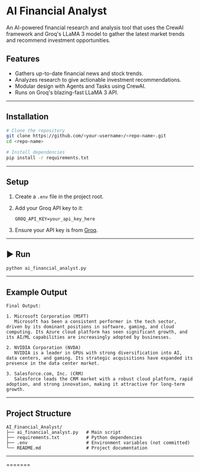 

# AI Financial Analyst

An AI-powered financial research and analysis tool that uses the CrewAI framework and Groq's LLaMA 3 model to gather the latest market trends and recommend investment opportunities.

##  Features
- Gathers up-to-date financial news and stock trends.
- Analyzes research to give actionable investment recommendations.
- Modular design with Agents and Tasks using CrewAI.
- Runs on Groq's blazing-fast LLaMA 3 API.

---

##  Installation

```bash
# Clone the repository
git clone https://github.com/<your-username>/<repo-name>.git
cd <repo-name>

# Install dependencies
pip install -r requirements.txt
````

---

##  Setup

1. Create a `.env` file in the project root.
2. Add your Groq API key to it:

   ```
   GROQ_API_KEY=your_api_key_here
   ```
3. Ensure your API key is from [Groq](https://groq.com).

---

## ▶ Run

```bash
python ai_financial_analyst.py
```

---

##  Example Output

```
Final Output:

1. Microsoft Corporation (MSFT)
   Microsoft has been a consistent performer in the tech sector, driven by its dominant positions in software, gaming, and cloud computing. Its Azure cloud platform has seen significant growth, and its AI/ML capabilities are increasingly adopted by businesses.

2. NVIDIA Corporation (NVDA)
   NVIDIA is a leader in GPUs with strong diversification into AI, data centers, and gaming. Its strategic acquisitions have expanded its presence in the data center market.

3. Salesforce.com, Inc. (CRM)
   Salesforce leads the CRM market with a robust cloud platform, rapid adoption, and strong innovation, making it attractive for long-term growth.
```

---

##  Project Structure

```
AI_Financial_Analyst/
├── ai_financial_analyst.py   # Main script
├── requirements.txt          # Python dependencies
├── .env                      # Environment variables (not committed)
└── README.md                 # Project documentation
```

---

=======

